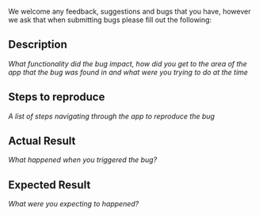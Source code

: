 We welcome any feedback, suggestions and bugs that you have, however we ask 
that when submitting bugs please fill out the following:

## Description
*What functionality did the bug impact, how did you get to the area
of the app that the bug was found in and what were you trying to do at the time*

## Steps to reproduce
*A list of steps navigating through the app to reproduce the bug*

## Actual Result
*What happened when you triggered the bug?*

## Expected Result
*What were you expecting to happened?*